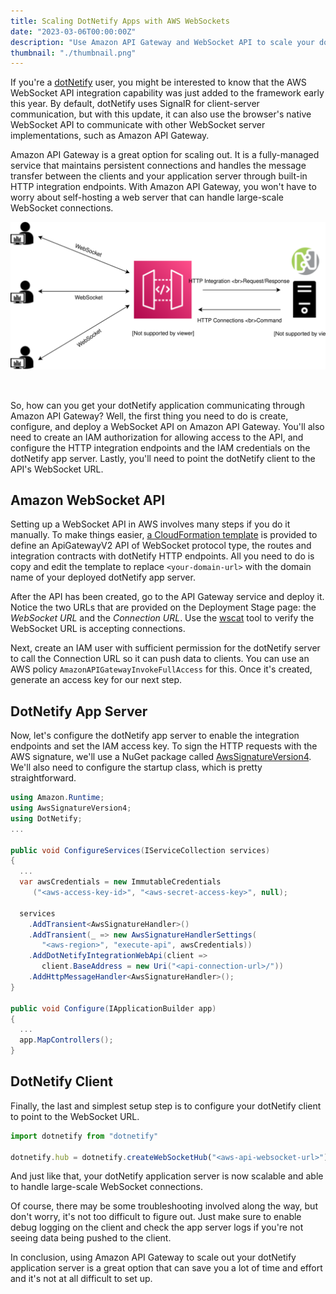 ```yaml
---
title: Scaling DotNetify Apps with AWS WebSockets
date: "2023-03-06T00:00:00Z"
description: "Use Amazon API Gateway and WebSocket API to scale your dotNetify app and handle large-scale WebSocket connections."
thumbnail: "./thumbnail.png"
---
```


If you're a [dotNetify](https://dotnetify.net) user, you might be interested to know that the AWS WebSocket API integration capability was just added to the framework early this year. By default, dotNetify uses SignalR for client-server communication, but with this update, it can also use the browser's native WebSocket API to communicate with other WebSocket server implementations, such as Amazon API Gateway.

Amazon API Gateway is a great option for scaling out. It is a fully-managed service that maintains persistent connections and handles the message transfer between the clients and your application server through built-in HTTP integration endpoints. With Amazon API Gateway, you won't have to worry about self-hosting a web server that can handle large-scale WebSocket connections.

<img src="./diagram.svg" width="630px" style="margin-bottom:2rem" />

So, how can you get your dotNetify application communicating through Amazon API Gateway? Well, the first thing you need to do is create, configure, and deploy a WebSocket API on Amazon API Gateway. You'll also need to create an IAM authorization for allowing access to the API, and configure the HTTP integration endpoints and the IAM credentials on the dotNetify app server. Lastly, you'll need to point the dotNetify client to the API's WebSocket URL.

## Amazon WebSocket API

Setting up a WebSocket API in AWS involves many steps if you do it manually. To make things easier, [a CloudFormation template](https://github.com/dsuryd/dotNetify/blob/master/dotnetify-cloudformation-template.yaml) is provided to define an ApiGatewayV2 API of WebSocket protocol type, the routes and integration contracts with dotNetify HTTP endpoints. All you need to do is copy and edit the template to replace `<your-domain-url>` with the domain name of your deployed dotNetify app server.

After the API has been created, go to the API Gateway service and deploy it. Notice the two URLs that are provided on the Deployment Stage page: the _WebSocket URL_ and the _Connection URL_. Use the [wscat](https://github.com/websockets/wscat) tool to verify the WebSocket URL is accepting connections.

Next, create an IAM user with sufficient permission for the dotNetify server to call the Connection URL so it can push data to clients. You can use an AWS policy `AmazonAPIGatewayInvokeFullAccess` for this. Once it's created, generate an access key for our next step.

## DotNetify App Server

Now, let's configure the dotNetify app server to enable the integration endpoints and set the IAM access key. To sign the HTTP requests with the AWS signature, we'll use a NuGet package called [AwsSignatureVersion4](https://www.nuget.org/packages/AwsSignatureVersion4). We'll also need to configure the startup class, which is pretty straightforward.

```csharp
using Amazon.Runtime;
using AwsSignatureVersion4;
using DotNetify;
...

public void ConfigureServices(IServiceCollection services)
{
  ...
  var awsCredentials = new ImmutableCredentials
     ("<aws-access-key-id>", "<aws-secret-access-key>", null);

  services
    .AddTransient<AwsSignatureHandler>()
    .AddTransient(_ => new AwsSignatureHandlerSettings(
       "<aws-region>", "execute-api", awsCredentials))
    .AddDotNetifyIntegrationWebApi(client =>
       client.BaseAddress = new Uri("<api-connection-url>/"))
    .AddHttpMessageHandler<AwsSignatureHandler>();
}

public void Configure(IApplicationBuilder app)
{
  ...
  app.MapControllers();
}
```

## DotNetify Client

Finally, the last and simplest setup step is to configure your dotNetify client to point to the WebSocket URL.

```js
import dotnetify from "dotnetify"

dotnetify.hub = dotnetify.createWebSocketHub("<aws-api-websocket-url>")
```

And just like that, your dotNetify application server is now scalable and able to handle large-scale WebSocket connections.

Of course, there may be some troubleshooting involved along the way, but don't worry, it's not too difficult to figure out. Just make sure to enable debug logging on the client and check the app server logs if you're not seeing data being pushed to the client.

In conclusion, using Amazon API Gateway to scale out your dotNetify application server is a great option that can save you a lot of time and effort and it's not at all difficult to set up.
